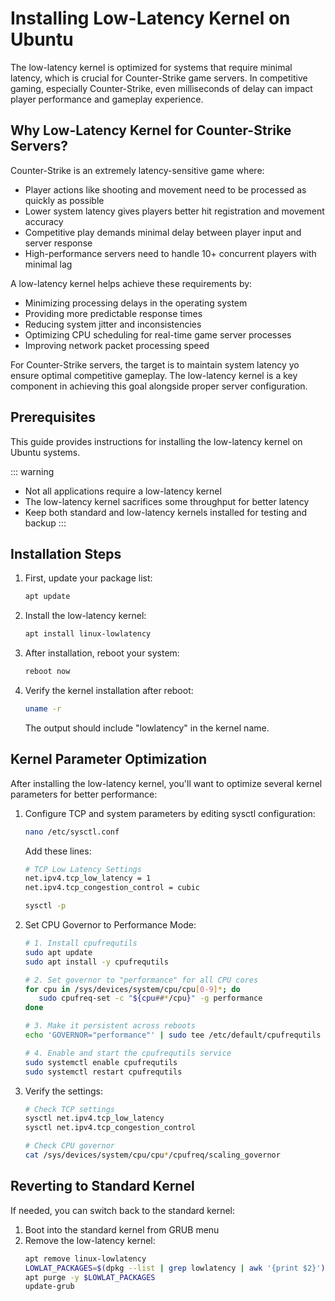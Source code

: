 # Installing Low-Latency Kernel on Ubuntu

The low-latency kernel is optimized for systems that require minimal latency, which is crucial for Counter-Strike game servers. In competitive gaming, especially Counter-Strike, even milliseconds of delay can impact player performance and gameplay experience.

## Why Low-Latency Kernel for Counter-Strike Servers?

Counter-Strike is an extremely latency-sensitive game where:

- Player actions like shooting and movement need to be processed as quickly as possible
- Lower system latency gives players better hit registration and movement accuracy
- Competitive play demands minimal delay between player input and server response
- High-performance servers need to handle 10+ concurrent players with minimal lag

A low-latency kernel helps achieve these requirements by:

- Minimizing processing delays in the operating system
- Providing more predictable response times
- Reducing system jitter and inconsistencies
- Optimizing CPU scheduling for real-time game server processes
- Improving network packet processing speed

For Counter-Strike servers, the target is to maintain system latency yo ensure optimal competitive gameplay. The low-latency kernel is a key component in achieving this goal alongside proper server configuration.

## Prerequisites

This guide provides instructions for installing the low-latency kernel on Ubuntu systems.

::: warning

- Not all applications require a low-latency kernel
- The low-latency kernel sacrifices some throughput for better latency
- Keep both standard and low-latency kernels installed for testing and backup
  :::

## Installation Steps

1. First, update your package list:

   ```bash
   apt update
   ```

2. Install the low-latency kernel:

   ```bash
   apt install linux-lowlatency
   ```

3. After installation, reboot your system:

   ```bash
   reboot now
   ```

4. Verify the kernel installation after reboot:
   ```bash
   uname -r
   ```
   The output should include "lowlatency" in the kernel name.

## Kernel Parameter Optimization

After installing the low-latency kernel, you'll want to optimize several kernel parameters for better performance:

1. Configure TCP and system parameters by editing sysctl configuration:

   ```bash
   nano /etc/sysctl.conf
   ```

   Add these lines:

   ```bash
   # TCP Low Latency Settings
   net.ipv4.tcp_low_latency = 1
   net.ipv4.tcp_congestion_control = cubic

   sysctl -p
   ```

2. Set CPU Governor to Performance Mode:

   ```bash
   # 1. Install cpufrequtils
   sudo apt update
   sudo apt install -y cpufrequtils

   # 2. Set governor to "performance" for all CPU cores
   for cpu in /sys/devices/system/cpu/cpu[0-9]*; do
      sudo cpufreq-set -c "${cpu##*/cpu}" -g performance
   done

   # 3. Make it persistent across reboots
   echo 'GOVERNOR="performance"' | sudo tee /etc/default/cpufrequtils

   # 4. Enable and start the cpufrequtils service
   sudo systemctl enable cpufrequtils
   sudo systemctl restart cpufrequtils
   ```

3. Verify the settings:

   ```bash
   # Check TCP settings
   sysctl net.ipv4.tcp_low_latency
   sysctl net.ipv4.tcp_congestion_control

   # Check CPU governor
   cat /sys/devices/system/cpu/cpu*/cpufreq/scaling_governor
   ```

## Reverting to Standard Kernel

If needed, you can switch back to the standard kernel:

1. Boot into the standard kernel from GRUB menu
2. Remove the low-latency kernel:
   ```bash
   apt remove linux-lowlatency
   LOWLAT_PACKAGES=$(dpkg --list | grep lowlatency | awk '{print $2}')
   apt purge -y $LOWLAT_PACKAGES
   update-grub
   ```
